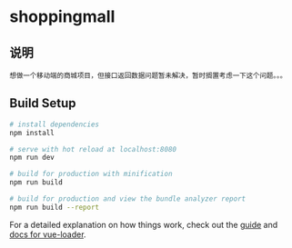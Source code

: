# shoppingmall

## 说明
``` 
想做一个移动端的商城项目，但接口返回数据问题暂未解决，暂时搁置考虑一下这个问题。。。
```
## Build Setup

``` bash
# install dependencies
npm install

# serve with hot reload at localhost:8080
npm run dev

# build for production with minification
npm run build

# build for production and view the bundle analyzer report
npm run build --report
```

For a detailed explanation on how things work, check out the [guide](http://vuejs-templates.github.io/webpack/) and [docs for vue-loader](http://vuejs.github.io/vue-loader).
